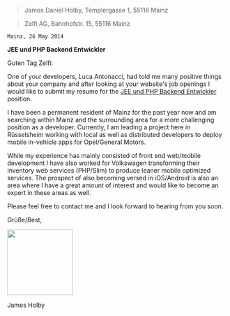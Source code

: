 > James Daniel Holby,
> Templergasse 1,
> 55116 Mainz

<div></div>

> Zelfi AG,
> Bahnhofstr. 15,
> 55116 Mainz

`Mainz, 26 May 2014`

**JEE und PHP Backend Entwickler**

Guten Tag Zelfi:

One of your developers, Luca Antonacci, had told me many positive things about your company and after looking at your website's job openings I would like to submit my resume for the [JEE und PHP Backend Entwickler](http://www.zelfi.com/jobs/jee-und-php-backend-entwickler/) position.

I have been a permanent resident of Mainz for the past year now and am searching within Mainz and the surrounding area for a more challenging position as a developer. Currently, I am leading a project here in Rüsselsheim working with local as well as distributed developers to deploy mobile in-vehicle apps for Opel/General Motors.

While my experience has mainly consisted of front end web/mobile development I have also worked for Volkswagen transforming their inventory web services (PHP/Slim) to produce leaner mobile optimized services. The prospect of also becoming versed in iOS/Android is also an area where I have a great amount of interest and would like to become an expert in these areas as well.

Please feel free to contact me and I look forward to hearing from you soon.

Grüße/Best,


<img src="sig.png" width="150px" />


James Holby